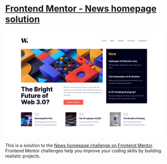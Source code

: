 # [Frontend Mentor - News homepage solution](https://ils01.github.io/news-homepage)

![](./preview.png)

This is a solution to the [News homepage challenge on Frontend Mentor](https://www.frontendmentor.io/challenges/news-homepage-H6SWTa1MFl). Frontend Mentor challenges help you improve your coding skills by building realistic projects.
